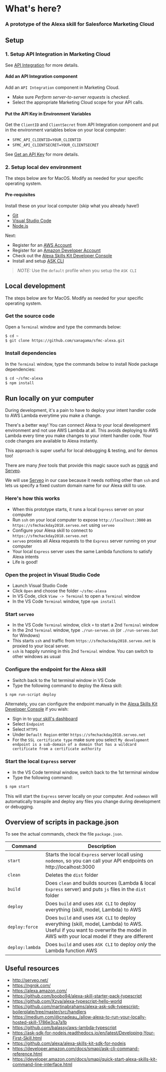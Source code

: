 # What's here?

### A prototype of the Alexa skill for Salesforce Marketing Cloud

## Setup

### 1. Setup API Integration in Marketing Cloud

See [API Integration](https://developer.salesforce.com/docs/atlas.en-us.mc-app-development.meta/mc-app-development/api-integration.htm) for more details.

#### Add an API Integration component

Add an `API Integration` component in Marketing Cloud.
- Make sure *Perform server-to-server requests* is *checked*.
- Select the appropriate Marketing Cloud scope for your API calls.

#### Put the API Key in Environment Variables

Get the `ClientID` and `ClientSecret` from API Integration component and put in the environment variables below on your local computer:
- `SFMC_API_CLIENTID=YOUR_CLIENTID`
- `SFMC_API_CLIENTSECRET=YOUR_CLIENTSECRET`

See [Get an API Key](https://developer.salesforce.com/docs/atlas.en-us.noversion.mc-getting-started.meta/mc-getting-started/get-api-key.htm) for more details.

### 2. Setup local dev environment

The steps below are for MacOS. Modify as needed for your specific operating system.

#### Pre-requisites

Install these on your local computer (skip what you already have!)

- [Git](https://git-scm.com/downloads)
- [Visual Studio Code](https://code.visualstudio.com/download)
- [Node.js](https://nodejs.org/en/download/)

Next:
- Register for an [AWS Account](https://aws.amazon.com/)
- Register for an [Amazon Developer Account](https://developer.amazon.com/)
- Check out the [Alexa Skills Kit Developer Console](https://developer.amazon.com/alexa/console/ask)
- Install and setup [ASK CLI](https://developer.amazon.com/docs/smapi/quick-start-alexa-skills-kit-command-line-interface.html)

> *NOTE:* Use the `default` profile when you setup the `ASK CLI`

## Local development

The steps below are for MacOS. Modify as needed for your specific operating system.

### Get the source code

Open a `Terminal` window and type the commands below:
```bash
$ cd ~
$ git clone https://github.com/sanagama/sfmc-alexa.git
```

### Install dependencies
In the `Terminal` window, type the commands below to install Node package dependencies:

```bash
$ cd ~/sfmc-alexa
$ npm install
```

## Run locally on yur computer

During development, it's a pain to have to deploy your intent handler code to AWS Lambda everytime you make a change.

There's a better way! You can connect Alexa to your local development environment and not use AWS Lambda at all. This avoids deploying to AWS Lambda every time you make changes to your intent handler code. Your code changes are available to Alexa instantly.

This approach is super useful for local debugging & testing, and for demos too!

There are many *free* tools that provide this magic sauce such as [ngrok](https://ngrok.com) and [Serveo](http://serveo.net).

We will use [Serveo](http://serveo.net) in our case because it needs nothing other than `ssh` and lets us specify a fixed custom domain name for our Alexa skill to use.

### Here's how this works

- When this prototype starts, it runs a local `Express` server on your computer
- Run `ssh` on your local computer to expose `http://localhost:3000` as `https://sfmchackday2018.serveo.net` using `serveo`
- Configure your Alexa skill to connect to `https://sfmchackday2018.serveo.net`
- `serveo` proxies all Alexa requests to the `Express` server running on your computer
- Your local `Express` server uses the same Lambda functions to satisfy Alexa intents
- Life is good!

### Open the project in Visual Studio Code

- Launch Visual Studio Code
- Click `Open` and choose the folder `~/sfmc-alexa`
- In VS Code, click `View -> Terminal` to open a `Terminal` window
- In the VS Code `Terminal` window, type `npm install`

### Start `serveo`

- In the VS Code `Terminal` window, click `+` to start a 2nd `Terminal` window
- In the 2nd `Terminal` window, type `./run-serveo.sh` (or `./run-serveo.bat` for Windows)
- This starts `ssh` and traffic from `https://sfmchackday2018.serveo.net` is proxied to your local server.
- `ssh` is happily running in this 2nd `Terminal` window. You can switch to other windows as usual

### Configure the endpoint for the Alexa skill

- Switch back to the 1st terminal window in VS Code
- Type the following command to deploy the Alexa skill:

```bash
$ npm run-script deploy
```

Alternately, you can cionfigure the endpoint manually in the [Alexa Skills Kit Developer Console](https://developer.amazon.com/alexa/console/ask) if you wish:

- Sign in to [your skill's dashboard](https://developer.amazon.com/alexa/console)
- Select `Endpoint`
- Select `HTTPS`
- Under `Default Region` enter `https://sfmchackday2018.serveo.net`
- For the `SSL certificate type` make sure you select `My development endpoint is a sub-domain of a domain that has a wildcard certificate from a certificate authority`

### Start the local `Express` server

- In the VS Code terminal window, switch back to the 1st terminal window
- Type the following command:

```bash
$ npm start
```

This will start the `Express` server locally on your computer. And `nodemon` will automatically transpile and deploy any files you change during development or debugging.

## Overview of scripts in package.json

To see the actual commands, check the file `package.json`.

| Command | Description |
| --- | --- |
| `start` | Starts the local `Express` server locall using `nodemon`, so you can call your API endpoints on http://localhost:3000 |
| `clean` | Deletes the `dist` folder |
| `build` | Does `clean` and builds sources (Lambda & local `Express` server) and puts `js` files in the `dist` folder |
| `deploy` | Does `build` and uses `ASK CLI` to deploy everything (skill, model, Lambda) to AWS |
| `deploy:force` | Does `build` and uses `ASK CLI` to deploy everything (skill, model, Lambda) to AWS. Useful if you want to overwrite the model in AWS with your local model if they are different |
| `deploy:lambda` | Does `build` and uses `ASK CLI` to deploy *only* the Lambda function AWS |

## Useful resources

- http://serveo.net/
- https://ngrok.com/
- https://alexa.amazon.com/
- https://github.com/boobo94/alexa-skill-starter-pack-typescript
- https://github.com/Xzya/alexa-typescript-hello-world
- https://github.com/martinabrahams/alexa-ask-sdk-typescript-boilerplate/tree/master/src/handlers
- https://medium.com/@cnadeau_/allow-alexa-to-run-your-locally-hosted-skill-1786e3ca7a1b
- https://github.com/balassy/aws-lambda-typescript
- https://ask-sdk-for-nodejs.readthedocs.io/en/latest/Developing-Your-First-Skill.html
- https://github.com/alexa/alexa-skills-kit-sdk-for-nodejs
- https://developer.amazon.com/docs/smapi/ask-cli-command-reference.html
- https://developer.amazon.com/docs/smapi/quick-start-alexa-skills-kit-command-line-interface.html


